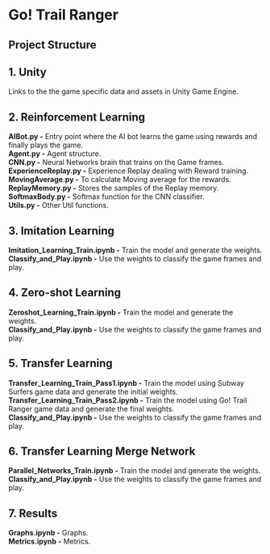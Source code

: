 # Go! Trail Ranger
## Project Structure
## 1. Unity  
Links to the the game specific data and assets in Unity Game Engine.  
## 2. Reinforcement Learning  
**AIBot.py -** Entry point where the AI bot learns the game using rewards and finally plays the game.  
**Agent.py -** Agent structure.  
**CNN.py -** Neural Networks brain that trains on the Game frames.  
**ExperienceReplay.py -** Experience Replay dealing with Reward training.  
**MovingAverage.py -** To calculate Moving average for the rewards.  
**ReplayMemory.py -** Stores the samples of the Replay memory.  
**SoftmaxBody.py -** Softmax function for the CNN classifier.  
**Utils.py -** Other Util functions.  
## 3. Imitation Learning
**Imitation_Learning_Train.ipynb -**  Train the model and generate the weights.  
**Classify_and_Play.ipynb -**  Use the weights to classify the game frames and play.  
## 4. Zero-shot Learning
**Zeroshot_Learning_Train.ipynb -**  Train the model and generate the weights.  
**Classify_and_Play.ipynb -**  Use the weights to classify the game frames and play.  
## 5. Transfer Learning
**Transfer_Learning_Train_Pass1.ipynb -**  Train the model using Subway Surfers game data and generate the initial weights.  
**Transfer_Learning_Train_Pass2.ipynb -**  Train the model using Go! Trail Ranger game data and generate the final weights.  
**Classify_and_Play.ipynb -**  Use the weights to classify the game frames and play.  
## 6. Transfer Learning Merge Network
**Parallel_Networks_Train.ipynb -**  Train the model and generate the weights.  
**Classify_and_Play.ipynb -**  Use the weights to classify the game frames and play.  
## 7. Results
**Graphs.ipynb -** Graphs.  
**Metrics.ipynb -**  Metrics.  
